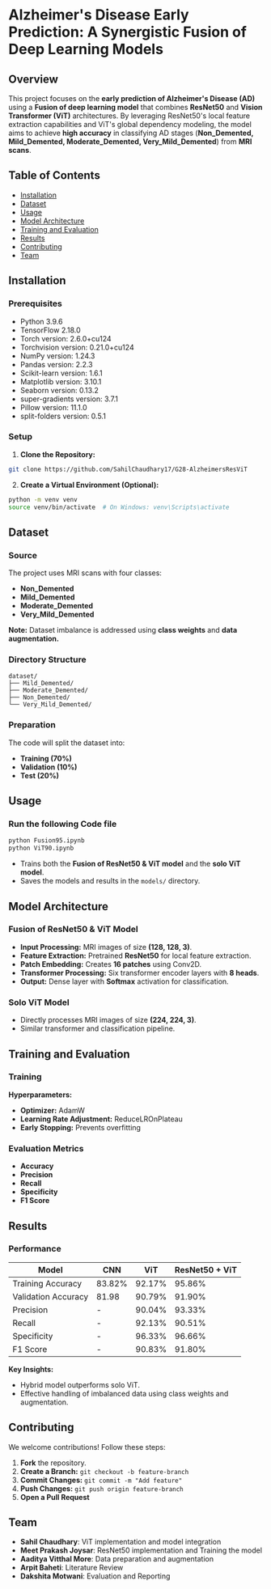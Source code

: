# Alzheimer's Disease Early Prediction: A Synergistic Fusion of Deep Learning Models

## Overview
This project focuses on the **early prediction of Alzheimer's Disease (AD)** using a **Fusion of deep learning model** that combines **ResNet50** and **Vision Transformer (ViT)** architectures. By leveraging ResNet50's local feature extraction capabilities and ViT's global dependency modeling, the model aims to achieve **high accuracy** in classifying AD stages (**Non_Demented, Mild_Demented, Moderate_Demented, Very_Mild_Demented**) from **MRI scans**.

## Table of Contents
- [Installation](#installation)
- [Dataset](#dataset)
- [Usage](#usage)
- [Model Architecture](#model-architecture)
- [Training and Evaluation](#training-and-evaluation)
- [Results](#results)
- [Contributing](#contributing)
- [Team](#team)

## Installation

### Prerequisites
- Python 3.9.6
- TensorFlow 2.18.0
- Torch version: 2.6.0+cu124
- Torchvision version: 0.21.0+cu124
- NumPy version: 1.24.3
- Pandas version: 2.2.3
- Scikit-learn version: 1.6.1
- Matplotlib version: 3.10.1
- Seaborn version: 0.13.2
- super-gradients version: 3.7.1
- Pillow version: 11.1.0
- split-folders version: 0.5.1

### Setup
1. **Clone the Repository:**
```bash
git clone https://github.com/SahilChaudhary17/G28-AlzheimersResViT
```

2. **Create a Virtual Environment (Optional):**
```bash
python -m venv venv
source venv/bin/activate  # On Windows: venv\Scripts\activate
```

## Dataset

### Source
The project uses MRI scans with four classes:
- **Non_Demented**
- **Mild_Demented**
- **Moderate_Demented**
- **Very_Mild_Demented**

**Note:** Dataset imbalance is addressed using **class weights** and **data augmentation.**

### Directory Structure
```
dataset/
├── Mild_Demented/
├── Moderate_Demented/
├── Non_Demented/
└── Very_Mild_Demented/
```

### Preparation
The code will split the dataset into:
- **Training (70%)**
- **Validation (10%)**
- **Test (20%)**

## Usage

### Run the following Code file
```bash
python Fusion95.ipynb
python ViT90.ipynb
```
- Trains both the **Fusion of ResNet50 & ViT model** and the **solo ViT model**.
- Saves the models and results in the `models/` directory.


## Model Architecture

  ### **Fusion of ResNet50 & ViT Model**
- **Input Processing:** MRI images of size **(128, 128, 3)**.
- **Feature Extraction:** Pretrained **ResNet50** for local feature extraction.
- **Patch Embedding:** Creates **16 patches** using Conv2D.
- **Transformer Processing:** Six transformer encoder layers with **8 heads**.
- **Output:** Dense layer with **Softmax** activation for classification.

### **Solo ViT Model**
- Directly processes MRI images of size **(224, 224, 3)**.
- Similar transformer and classification pipeline.

## Training and Evaluation

### Training
**Hyperparameters:**
- **Optimizer:** AdamW
- **Learning Rate Adjustment:** ReduceLROnPlateau
- **Early Stopping:** Prevents overfitting

### Evaluation Metrics
- **Accuracy**
- **Precision**
- **Recall**
- **Specificity**
- **F1 Score**

## Results

### Performance
| Model                  | CNN      | ViT     | ResNet50 + ViT |
|------------------------|----------|---------|----------------|
| Training Accuracy	     | 83.82%	  | 92.17%	| 95.86%         |
| Validation Accuracy	   | 81.98	  | 90.79%	| 91.90%         |
| Precision	             | -	      | 90.04%	| 93.33%         |
| Recall	               | -	      | 92.13%	| 90.51%         |
| Specificity	           | -	      | 96.33%	| 96.66%         |
| F1 Score	             | -	      | 90.83%	| 91.80%         |

**Key Insights:**
- Hybrid model outperforms solo ViT.
- Effective handling of imbalanced data using class weights and augmentation.

## Contributing
We welcome contributions! Follow these steps:
1. **Fork** the repository.
2. **Create a Branch:** `git checkout -b feature-branch`
3. **Commit Changes:** `git commit -m "Add feature"`
4. **Push Changes:** `git push origin feature-branch`
5. **Open a Pull Request**

## Team
- **Sahil Chaudhary**: ViT implementation and model integration
- **Meet Prakash Joysar**: ResNet50 implementation and Training the model
- **Aaditya Vitthal More**: Data preparation and augmentation
- **Arpit Baheti**: Literature Review
- **Dakshita Motwani**: Evaluation and Reporting
